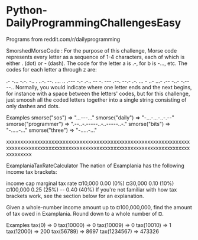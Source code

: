 # Python-DailyProgrammingChallengesEasy
Programs from reddit.com/r/dailyprogramming


SmorshedMorseCode :
For the purpose of this challenge, Morse code represents every letter as a sequence of 1-4 characters, each of which is either . (dot) or - (dash). The code for the letter a is .-, for b is -..., etc. The codes for each letter a through z are:

.- -... -.-. -.. . ..-. --. .... .. .--- -.- .-.. -- -. --- .--. --.- .-. ... - ..- ...- .-- -..- -.-- --.. Normally, you would indicate where one letter ends and the next begins, for instance with a space between the letters' codes, but for this challenge, just smoosh all the coded letters together into a single string consisting of only dashes and dots.

Examples smorse("sos") => "...---..." smorse("daily") => "-...-...-..-.--" smorse("programmer") => ".--..-.-----..-..-----..-." smorse("bits") => "-.....-..." smorse("three") => "-.....-..."

xxxxxxxxxxxxxxxxxxxxxxxxxxxxxxxxxxxxxxxxxxxxxxxxxxxxxxxxxxxxxxxxxxxxxxxxxxxxxxxxxxxxxxxxxxxxxxxxxxxxxxxxxxxxxxxxxxxxxxxxxxxxxxxxxxxxxxxxxxx

ExamplaniaTaxRateCalculator
The nation of Examplania has the following income tax brackets:

income cap marginal tax rate ¤10,000 0.00 (0%) ¤30,000 0.10 (10%) ¤100,000 0.25 (25%) -- 0.40 (40%) If you're not familiar with how tax brackets work, see the section below for an explanation.

Given a whole-number income amount up to ¤100,000,000, find the amount of tax owed in Examplania. Round down to a whole number of ¤.

Examples tax(0) => 0 tax(10000) => 0 tax(10009) => 0 tax(10010) => 1 tax(12000) => 200 tax(56789) => 8697 tax(1234567) => 473326
